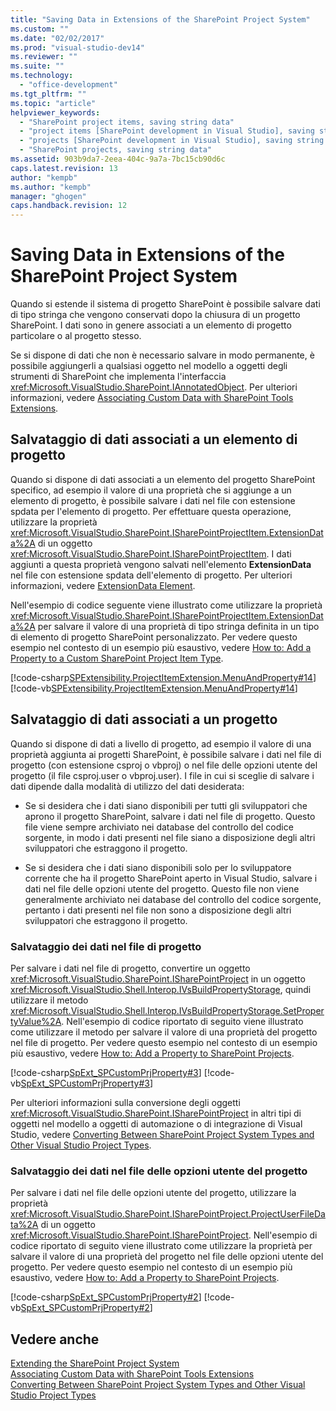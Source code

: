```yaml
---
title: "Saving Data in Extensions of the SharePoint Project System"
ms.custom: ""
ms.date: "02/02/2017"
ms.prod: "visual-studio-dev14"
ms.reviewer: ""
ms.suite: ""
ms.technology: 
  - "office-development"
ms.tgt_pltfrm: ""
ms.topic: "article"
helpviewer_keywords: 
  - "SharePoint project items, saving string data"
  - "project items [SharePoint development in Visual Studio], saving string data"
  - "projects [SharePoint development in Visual Studio], saving string data"
  - "SharePoint projects, saving string data"
ms.assetid: 903b9da7-2eea-404c-9a7a-7bc15cb90d6c
caps.latest.revision: 13
author: "kempb"
ms.author: "kempb"
manager: "ghogen"
caps.handback.revision: 12
---
```

# Saving Data in Extensions of the SharePoint Project System
  Quando si estende il sistema di progetto SharePoint è possibile salvare dati di tipo stringa che vengono conservati dopo la chiusura di un progetto SharePoint.  I dati sono in genere associati a un elemento di progetto particolare o al progetto stesso.  
  
 Se si dispone di dati che non è necessario salvare in modo permanente, è possibile aggiungerli a qualsiasi oggetto nel modello a oggetti degli strumenti di SharePoint che implementa l'interfaccia <xref:Microsoft.VisualStudio.SharePoint.IAnnotatedObject>.  Per ulteriori informazioni, vedere [Associating Custom Data with SharePoint Tools Extensions](../sharepoint/associating-custom-data-with-sharepoint-tools-extensions.md).  
  
## Salvataggio di dati associati a un elemento di progetto  
 Quando si dispone di dati associati a un elemento del progetto SharePoint specifico, ad esempio il valore di una proprietà che si aggiunge a un elemento di progetto, è possibile salvare i dati nel file con estensione spdata per l'elemento di progetto.  Per effettuare questa operazione, utilizzare la proprietà <xref:Microsoft.VisualStudio.SharePoint.ISharePointProjectItem.ExtensionData%2A> di un oggetto <xref:Microsoft.VisualStudio.SharePoint.ISharePointProjectItem>.  I dati aggiunti a questa proprietà vengono salvati nell'elemento **ExtensionData** nel file con estensione spdata dell'elemento di progetto.  Per ulteriori informazioni, vedere [ExtensionData Element](../sharepoint/extensiondata-element.md).  
  
 Nell'esempio di codice seguente viene illustrato come utilizzare la proprietà <xref:Microsoft.VisualStudio.SharePoint.ISharePointProjectItem.ExtensionData%2A> per salvare il valore di una proprietà di tipo stringa definita in un tipo di elemento di progetto SharePoint personalizzato.  Per vedere questo esempio nel contesto di un esempio più esaustivo, vedere [How to: Add a Property to a Custom SharePoint Project Item Type](../sharepoint/how-to-add-a-property-to-a-custom-sharepoint-project-item-type.md).  
  
 [!code-csharp[SPExtensibility.ProjectItemExtension.MenuAndProperty#14](../snippets/csharp/VS_Snippets_OfficeSP/spextensibility.projectitemextension.menuandproperty/cs/extension/projectitemtypeproperty.cs#14)]
 [!code-vb[SPExtensibility.ProjectItemExtension.MenuAndProperty#14](../snippets/visualbasic/VS_Snippets_OfficeSP/spextensibility.projectitemextension.menuandproperty/vb/extension/projectitemtypeproperty.vb#14)]  
  
## Salvataggio di dati associati a un progetto  
 Quando si dispone di dati a livello di progetto, ad esempio il valore di una proprietà aggiunta ai progetti SharePoint, è possibile salvare i dati nel file di progetto \(con estensione csproj o vbproj\) o nel file delle opzioni utente del progetto \(il file csproj.user o vbproj.user\).  I file in cui si sceglie di salvare i dati dipende dalla modalità di utilizzo del dati desiderata:  
  
-   Se si desidera che i dati siano disponibili per tutti gli sviluppatori che aprono il progetto SharePoint, salvare i dati nel file di progetto.  Questo file viene sempre archiviato nei database del controllo del codice sorgente, in modo i dati presenti nel file siano a disposizione degli altri sviluppatori che estraggono il progetto.  
  
-   Se si desidera che i dati siano disponibili solo per lo sviluppatore corrente che ha il progetto SharePoint aperto in Visual Studio, salvare i dati nel file delle opzioni utente del progetto.  Questo file non viene generalmente archiviato nei database del controllo del codice sorgente, pertanto i dati presenti nel file non sono a disposizione degli altri sviluppatori che estraggono il progetto.  
  
### Salvataggio dei dati nel file di progetto  
 Per salvare i dati nel file di progetto, convertire un oggetto <xref:Microsoft.VisualStudio.SharePoint.ISharePointProject> in un oggetto <xref:Microsoft.VisualStudio.Shell.Interop.IVsBuildPropertyStorage>, quindi utilizzare il metodo <xref:Microsoft.VisualStudio.Shell.Interop.IVsBuildPropertyStorage.SetPropertyValue%2A>.  Nell'esempio di codice riportato di seguito viene illustrato come utilizzare il metodo per salvare il valore di una proprietà del progetto nel file di progetto.  Per vedere questo esempio nel contesto di un esempio più esaustivo, vedere [How to: Add a Property to SharePoint Projects](../sharepoint/how-to-add-a-property-to-sharepoint-projects.md).  
  
 [!code-csharp[SpExt_SPCustomPrjProperty#3](../snippets/csharp/VS_Snippets_OfficeSP/spext_spcustomprjproperty/cs/customspproperty/customproperty.cs#3)]
 [!code-vb[SpExt_SPCustomPrjProperty#3](../snippets/visualbasic/VS_Snippets_OfficeSP/spext_spcustomprjproperty/vb/customspproperty/customproperty.vb#3)]  
  
 Per ulteriori informazioni sulla conversione degli oggetti <xref:Microsoft.VisualStudio.SharePoint.ISharePointProject> in altri tipi di oggetti nel modello a oggetti di automazione o di integrazione di Visual Studio, vedere [Converting Between SharePoint Project System Types and Other Visual Studio Project Types](../sharepoint/converting-between-sharepoint-project-system-types-and-other-visual-studio-project-types.md).  
  
### Salvataggio dei dati nel file delle opzioni utente del progetto  
 Per salvare i dati nel file delle opzioni utente del progetto, utilizzare la proprietà <xref:Microsoft.VisualStudio.SharePoint.ISharePointProject.ProjectUserFileData%2A> di un oggetto <xref:Microsoft.VisualStudio.SharePoint.ISharePointProject>.  Nell'esempio di codice riportato di seguito viene illustrato come utilizzare la proprietà per salvare il valore di una proprietà del progetto nel file delle opzioni utente del progetto.  Per vedere questo esempio nel contesto di un esempio più esaustivo, vedere [How to: Add a Property to SharePoint Projects](../sharepoint/how-to-add-a-property-to-sharepoint-projects.md).  
  
 [!code-csharp[SpExt_SPCustomPrjProperty#2](../snippets/csharp/VS_Snippets_OfficeSP/spext_spcustomprjproperty/cs/customspproperty/customproperty.cs#2)]
 [!code-vb[SpExt_SPCustomPrjProperty#2](../snippets/visualbasic/VS_Snippets_OfficeSP/spext_spcustomprjproperty/vb/customspproperty/customproperty.vb#2)]  
  
## Vedere anche  
 [Extending the SharePoint Project System](../sharepoint/extending-the-sharepoint-project-system.md)   
 [Associating Custom Data with SharePoint Tools Extensions](../sharepoint/associating-custom-data-with-sharepoint-tools-extensions.md)   
 [Converting Between SharePoint Project System Types and Other Visual Studio Project Types](../sharepoint/converting-between-sharepoint-project-system-types-and-other-visual-studio-project-types.md)  
  
  